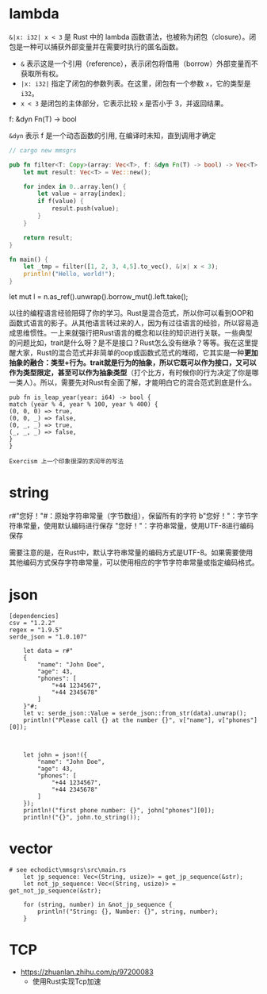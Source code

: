 
# lambda



`&|x: i32| x < 3` 是 Rust 中的 lambda 函数语法，也被称为闭包（closure）。闭包是一种可以捕获外部变量并在需要时执行的匿名函数。

- `&` 表示这是一个引用（reference），表示闭包将借用（borrow）外部变量而不获取所有权。
- `|x: i32|` 指定了闭包的参数列表。在这里，闭包有一个参数 `x`，它的类型是 `i32`。
- `x < 3` 是闭包的主体部分，它表示比较 `x` 是否小于 3，并返回结果。



f: &dyn Fn(T) -> bool

`&dyn` 表示 f 是一个动态函数的引用, 在编译时未知，直到调用才确定



```rust
// cargo new mmsgrs

pub fn filter<T: Copy>(array: Vec<T>, f: &dyn Fn(T) -> bool) -> Vec<T> {
    let mut result: Vec<T> = Vec::new();

    for index in 0..array.len() {
        let value = array[index];
        if f(value) {
            result.push(value);
        }
    }

    return result;
}

fn main() {
    let _tmp = filter([1, 2, 3, 4,5].to_vec(), &|x| x < 3);
    println!("Hello, world!");
}
```














let mut l = n.as_ref().unwrap().borrow_mut().left.take(); 



以往的编程语言经验阻碍了你的学习。Rust是混合范式，所以你可以看到OOP和函数式语言的影子。从其他语言转过来的人，因为有过往语言的经验，所以容易造成思维惯性。一上来就强行把Rust语言的概念和以往的知识进行关联。一些典型的问题比如，trait是什么呀？是不是接口？Rust怎么没有继承？等等。我在这里提醒大家，Rust的混合范式并非简单的oop或函数式范式的堆砌，它其实是一种**更加抽象的融合：类型+行为。trait就是行为的抽象，所以它既可以作为接口，又可以作为类型限定，甚至可以作为抽象类型**（打个比方，有时候你的行为决定了你是哪一类人）。所以，需要先对Rust有全面了解，才能明白它的混合范式到底是什么。



```
pub fn is_leap_year(year: i64) -> bool {
match (year % 4, year % 100, year % 400) {
(0, 0, 0) => true,
(0, 0, _) => false,
(0, _, _) => true,
(_, _, _) => false,
}
}

Exercism 上一个印象很深的求闰年的写法
```



# string

r#"您好！"#：原始字符串常量（字节数组），保留所有的字符
b"您好！"：字节字符串常量，使用默认编码进行保存
"您好！"：字符串常量，使用UTF-8进行编码保存

需要注意的是，在Rust中，默认字符串常量的编码方式是UTF-8。如果需要使用其他编码方式保存字符串常量，可以使用相应的字节字符串常量或指定编码格式。



# json

```
[dependencies]
csv = "1.2.2"
regex = "1.9.5"
serde_json = "1.0.107"

    let data = r#"
    {
        "name": "John Doe",
        "age": 43,
        "phones": [
            "+44 1234567",
            "+44 2345678"
        ]
    }"#;
    let v: serde_json::Value = serde_json::from_str(data).unwrap();
    println!("Please call {} at the number {}", v["name"], v["phones"][0]);



    let john = json!({
        "name": "John Doe",
        "age": 43,
        "phones": [
            "+44 1234567",
            "+44 2345678"
        ]
    });
    println!("first phone number: {}", john["phones"][0]);
    println!("{}", john.to_string());

```





# vector

```
# see echodict\mmsgrs\src\main.rs
	let jp_sequence: Vec<(String, usize)> = get_jp_sequence(&str);
    let not_jp_sequence: Vec<(String, usize)> = get_not_jp_sequence(&str);

    for (string, number) in &not_jp_sequence {
        println!("String: {}, Number: {}", string, number);
    }
```





# TCP

- https://zhuanlan.zhihu.com/p/97200083
  - 使用Rust实现Tcp加速



